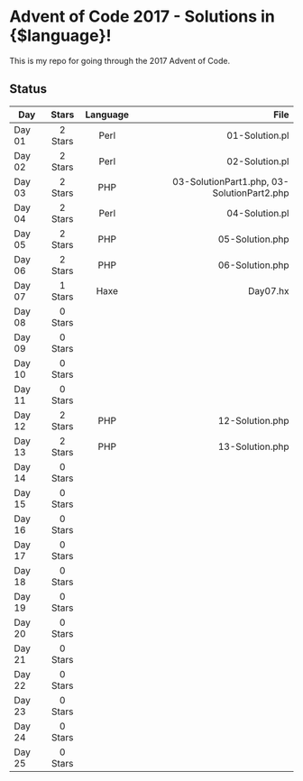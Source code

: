 # Advent of Code 2017 - Solutions in {$language}!

This is my repo for going through the 2017 Advent of Code.

## Status

| Day           | Stars   | Language | File            |
| ------------- |:-------:|:--------:| ---------------:|
| Day 01        | 2 Stars | Perl     | 01-Solution.pl  |
| Day 02        | 2 Stars | Perl     | 02-Solution.pl  |
| Day 03        | 2 Stars | PHP      | 03-SolutionPart1.php, 03-SolutionPart2.php |
| Day 04        | 2 Stars | Perl     | 04-Solution.pl  |
| Day 05        | 2 Stars | PHP      | 05-Solution.php |
| Day 06        | 2 Stars | PHP      | 06-Solution.php |
| Day 07        | 1 Stars | Haxe  | Day07.hx  |
| Day 08        | 0 Stars |||
| Day 09        | 0 Stars |||
| Day 10        | 0 Stars |||
| Day 11        | 0 Stars |||
| Day 12        | 2 Stars | PHP      | 12-Solution.php |
| Day 13        | 2 Stars | PHP      | 13-Solution.php |
| Day 14        | 0 Stars |||
| Day 15        | 0 Stars |||
| Day 16        | 0 Stars |||
| Day 17        | 0 Stars |||
| Day 18        | 0 Stars |||
| Day 19        | 0 Stars |||
| Day 20        | 0 Stars |||
| Day 21        | 0 Stars |||
| Day 22        | 0 Stars |||
| Day 23        | 0 Stars |||
| Day 24        | 0 Stars |||
| Day 25        | 0 Stars |||
